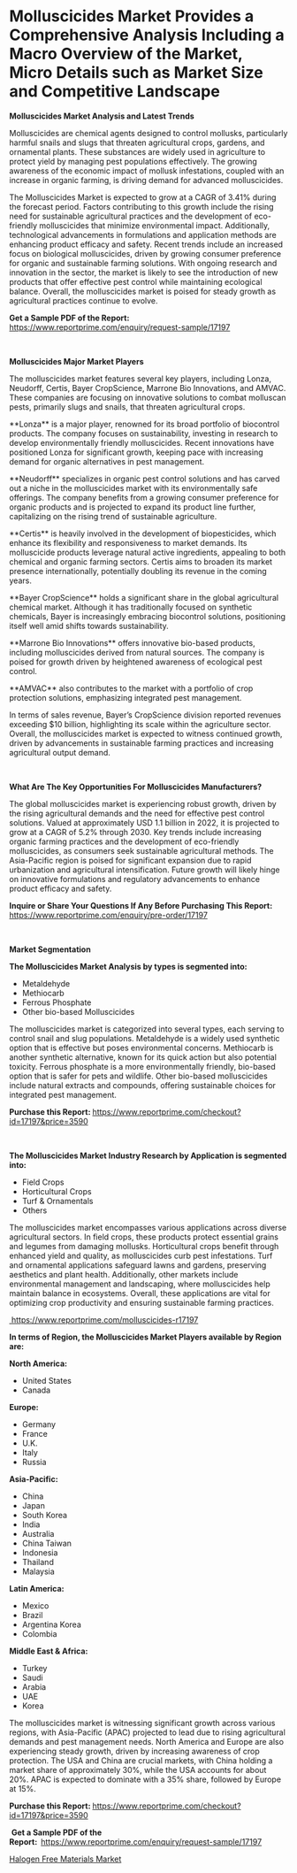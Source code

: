 <p><h1>Molluscicides Market Provides a Comprehensive Analysis Including a Macro Overview of the Market, Micro Details such as Market Size and Competitive Landscape</h1></p><p><strong>Molluscicides Market Analysis and Latest Trends</strong></p>
<p><p>Molluscicides are chemical agents designed to control mollusks, particularly harmful snails and slugs that threaten agricultural crops, gardens, and ornamental plants. These substances are widely used in agriculture to protect yield by managing pest populations effectively. The growing awareness of the economic impact of mollusk infestations, coupled with an increase in organic farming, is driving demand for advanced molluscicides.</p><p>The Molluscicides Market is expected to grow at a CAGR of 3.41% during the forecast period. Factors contributing to this growth include the rising need for sustainable agricultural practices and the development of eco-friendly molluscicides that minimize environmental impact. Additionally, technological advancements in formulations and application methods are enhancing product efficacy and safety. Recent trends include an increased focus on biological molluscicides, driven by growing consumer preference for organic and sustainable farming solutions. With ongoing research and innovation in the sector, the market is likely to see the introduction of new products that offer effective pest control while maintaining ecological balance. Overall, the molluscicides market is poised for steady growth as agricultural practices continue to evolve.</p></p>
<p><strong>Get a Sample PDF of the Report:&nbsp;</strong> <a href="https://www.reportprime.com/enquiry/request-sample/17197?utm_campaign=2717&utm_medium=2&utm_source=Github&utm_content=ia&utm_term=18032025&utm_id=molluscicides">https://www.reportprime.com/enquiry/request-sample/17197</a></p>
<p>&nbsp;</p>
<p><strong>Molluscicides Major Market Players</strong></p>
<p><p>The molluscicides market features several key players, including Lonza, Neudorff, Certis, Bayer CropScience, Marrone Bio Innovations, and AMVAC. These companies are focusing on innovative solutions to combat molluscan pests, primarily slugs and snails, that threaten agricultural crops.</p><p>**Lonza** is a major player, renowned for its broad portfolio of biocontrol products. The company focuses on sustainability, investing in research to develop environmentally friendly molluscicides. Recent innovations have positioned Lonza for significant growth, keeping pace with increasing demand for organic alternatives in pest management.</p><p>**Neudorff** specializes in organic pest control solutions and has carved out a niche in the molluscicides market with its environmentally safe offerings. The company benefits from a growing consumer preference for organic products and is projected to expand its product line further, capitalizing on the rising trend of sustainable agriculture.</p><p>**Certis** is heavily involved in the development of biopesticides, which enhance its flexibility and responsiveness to market demands. Its molluscicide products leverage natural active ingredients, appealing to both chemical and organic farming sectors. Certis aims to broaden its market presence internationally, potentially doubling its revenue in the coming years.</p><p>**Bayer CropScience** holds a significant share in the global agricultural chemical market. Although it has traditionally focused on synthetic chemicals, Bayer is increasingly embracing biocontrol solutions, positioning itself well amid shifts towards sustainability.</p><p>**Marrone Bio Innovations** offers innovative bio-based products, including molluscicides derived from natural sources. The company is poised for growth driven by heightened awareness of ecological pest control.</p><p>**AMVAC** also contributes to the market with a portfolio of crop protection solutions, emphasizing integrated pest management.</p><p>In terms of sales revenue, Bayer’s CropScience division reported revenues exceeding $10 billion, highlighting its scale within the agriculture sector. Overall, the molluscicides market is expected to witness continued growth, driven by advancements in sustainable farming practices and increasing agricultural output demand.</p></p>
<p>&nbsp;</p>
<p><strong>What Are The Key Opportunities For Molluscicides Manufacturers?</strong></p>
<p><p>The global molluscicides market is experiencing robust growth, driven by the rising agricultural demands and the need for effective pest control solutions. Valued at approximately USD 1.1 billion in 2022, it is projected to grow at a CAGR of 5.2% through 2030. Key trends include increasing organic farming practices and the development of eco-friendly molluscicides, as consumers seek sustainable agricultural methods. The Asia-Pacific region is poised for significant expansion due to rapid urbanization and agricultural intensification. Future growth will likely hinge on innovative formulations and regulatory advancements to enhance product efficacy and safety.</p></p>
<p><strong>Inquire or Share Your Questions If Any Before Purchasing This Report:</strong> <a href="https://www.reportprime.com/enquiry/pre-order/17197?utm_campaign=2717&utm_medium=2&utm_source=Github&utm_content=ia&utm_term=18032025&utm_id=molluscicides">https://www.reportprime.com/enquiry/pre-order/17197</a></p>
<p>&nbsp;</p>
<p><strong>Market Segmentation</strong></p>
<p><strong>The Molluscicides Market Analysis by types is segmented into:</strong></p>
<p><ul><li>Metaldehyde</li><li>Methiocarb</li><li>Ferrous Phosphate</li><li>Other bio-based Molluscicides</li></ul></p>
<p><p>The molluscicides market is categorized into several types, each serving to control snail and slug populations. Metaldehyde is a widely used synthetic option that is effective but poses environmental concerns. Methiocarb is another synthetic alternative, known for its quick action but also potential toxicity. Ferrous phosphate is a more environmentally friendly, bio-based option that is safer for pets and wildlife. Other bio-based molluscicides include natural extracts and compounds, offering sustainable choices for integrated pest management.</p></p>
<p><strong>Purchase this Report:&nbsp;</strong><a href="https://www.reportprime.com/checkout?id=17197&price=3590&utm_campaign=2717&utm_medium=2&utm_source=Github&utm_content=ia&utm_term=18032025&utm_id=molluscicides">https://www.reportprime.com/checkout?id=17197&price=3590</a></p>
<p>&nbsp;</p>
<p><strong>The Molluscicides Market Industry Research by Application is segmented into:</strong></p>
<p><ul><li>Field Crops</li><li>Horticultural Crops</li><li>Turf & Ornamentals</li><li>Others</li></ul></p>
<p><p>The molluscicides market encompasses various applications across diverse agricultural sectors. In field crops, these products protect essential grains and legumes from damaging mollusks. Horticultural crops benefit through enhanced yield and quality, as molluscicides curb pest infestations. Turf and ornamental applications safeguard lawns and gardens, preserving aesthetics and plant health. Additionally, other markets include environmental management and landscaping, where molluscicides help maintain balance in ecosystems. Overall, these applications are vital for optimizing crop productivity and ensuring sustainable farming practices.</p></p>
<p><a href="https://www.reportprime.com/molluscicides-r17197?utm_campaign=2717&utm_medium=2&utm_source=Github&utm_content=ia&utm_term=18032025&utm_id=molluscicides">&nbsp;https://www.reportprime.com/molluscicides-r17197</a></p>
<p><strong>In terms of Region, the Molluscicides Market Players available by Region are:</strong></p>
<p>
    <p> <strong> North America: </strong>
        <ul>
            <li>United States</li>
            <li>Canada</li>
        </ul>
        </p> 
    <p> <strong> Europe: </strong>
        <ul>
            <li>Germany</li>
            <li>France</li>
            <li>U.K.</li>
            <li>Italy</li>
            <li>Russia</li>
        </ul>
        </p> 
    <p> <strong> Asia-Pacific: </strong>
        <ul>
            <li>China</li>
            <li>Japan</li>
            <li>South Korea</li>
            <li>India</li>
            <li>Australia</li>
            <li>China Taiwan</li>
            <li>Indonesia</li>
            <li>Thailand</li>
            <li>Malaysia</li>
        </ul>
        </p> 
    <p> <strong> Latin America: </strong>
        <ul>
            <li>Mexico</li>
            <li>Brazil</li>
            <li>Argentina Korea</li>
            <li>Colombia</li>
        </ul>
        </p> 
    <p> <strong> Middle East & Africa: </strong>
        <ul>
            <li>Turkey</li>
            <li>Saudi</li>
            <li>Arabia</li>
            <li>UAE</li>
            <li>Korea</li>
        </ul>
    </p>
    </p>
<p><p>The molluscicides market is witnessing significant growth across various regions, with Asia-Pacific (APAC) projected to lead due to rising agricultural demands and pest management needs. North America and Europe are also experiencing steady growth, driven by increasing awareness of crop protection. The USA and China are crucial markets, with China holding a market share of approximately 30%, while the USA accounts for about 20%. APAC is expected to dominate with a 35% share, followed by Europe at 15%.</p></p>
<p><strong>Purchase this Report: </strong><a href="https://www.reportprime.com/checkout?id=17197&price=3590&utm_campaign=2717&utm_medium=2&utm_source=Github&utm_content=ia&utm_term=18032025&utm_id=molluscicides">https://www.reportprime.com/checkout?id=17197&price=3590</a></p>
<p>&nbsp;<strong>Get a Sample PDF of the Report:&nbsp;&nbsp;</strong><a href="https://www.reportprime.com/enquiry/request-sample/17197?utm_campaign=2717&utm_medium=2&utm_source=Github&utm_content=ia&utm_term=18032025&utm_id=molluscicides">https://www.reportprime.com/enquiry/request-sample/17197</a></p>
<p><strong></strong></p>
<p><p><a href="https://github.com/techerghalim/Market-Research-Report-List-1/blob/main/halogen-free-materials-market.md?utm_campaign=2717&utm_medium=2&utm_source=Github&utm_content=ia&utm_term=18032025&utm_id=molluscicides">Halogen Free Materials Market</a></p></p>
